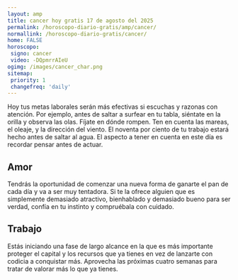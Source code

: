 ```yaml
---
layout: amp
title: cancer hoy gratis 17 de agosto del 2025 
permalink: /horoscopo-diario-gratis/amp/cancer/
normallink: /horoscopo-diario-gratis/cancer/
home: FALSE
horoscopo:
 signo: cancer
 video: -DQpmrrAIeU
ogimg: /images/cancer_char.png
sitemap:
 priority: 1
 changefreq: 'daily'
---
```



Hoy tus metas laborales serán más efectivas si escuchas y razonas con atención. Por ejemplo, antes de saltar a surfear en tu tabla, siéntate en la orilla y observa las olas. Fíjate en dónde rompen. Ten en cuenta las mareas, el oleaje, y la dirección del viento. El noventa por ciento de tu trabajo estará hecho antes de saltar al agua. El aspecto a tener en cuenta en este día es recordar pensar antes de actuar.

## Amor

Tendrás la oportunidad de comenzar una nueva forma de ganarte el pan de cada día y va a ser muy tentadora. Si te la ofrece alguien que es simplemente demasiado atractivo, bienhablado y demasiado bueno para ser verdad, confía en tu instinto y compruébala con cuidado.

## Trabajo

Estás iniciando una fase de largo alcance en la que es más importante proteger el capital y los recursos que ya tienes en vez de lanzarte con codicia a conquistar más. Aprovecha las próximas cuatro semanas para tratar de valorar más lo que ya tienes.